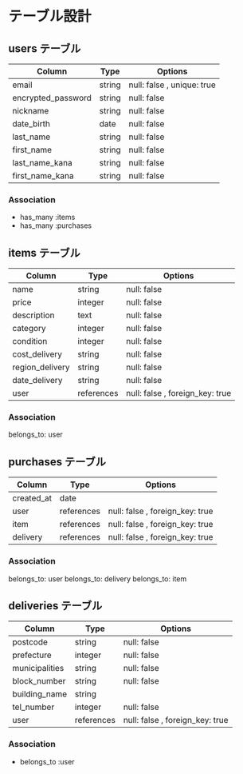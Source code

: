 # テーブル設計

## users テーブル
| Column              | Type   | Options       |
|---------------------|--------|---------------|
| email               | string | null: false , unique: true  |
| encrypted_password            | string | null: false   |
| nickname            | string | null: false   |
| date_birth          | date | null: false   |
| last_name           | string | null: false   |
| first_name          | string | null: false   |
| last_name_kana  | string | null: false   |
| first_name_kana | string | null: false   |

### Association
- has_many :items
- has_many :purchases


## items テーブル
| Column           | Type   | Options     |
|------------------|--------|-------------|
| name            | string | null: false |
| price          | integer    | null: false |
| description        | text   | null: false |
| category        | integer | null: false |
| condition        | integer | null: false |
| cost_delivery      | string | null: false |
| region_delivery      | string | null: false |
| date_delivery    | string | null: false |
| user               | references | null: false , foreign_key: true  |

### Association
belongs_to: user

## purchases テーブル
| Column           | Type   | Options     |
|------------------|--------|-------------|
| created_at               | date |   |
| user               | references | null: false , foreign_key: true  |
| item               | references | null: false , foreign_key: true  |
| delivery               | references | null: false , foreign_key: true  |

### Association
belongs_to: user
belongs_to: delivery
belongs_to: item


## deliveries テーブル
| Column           | Type   | Options     |
|------------------|--------|-------------|
| postcode            | string | null: false |
| prefecture          | integer    | null: false |
| municipalities        | string   | null: false |
| block_number        | string | null: false |
| building_name        | string |  |
| tel_number        | integer | null: false |
| user               | references | null: false , foreign_key: true  |

### Association
- belongs_to :user

